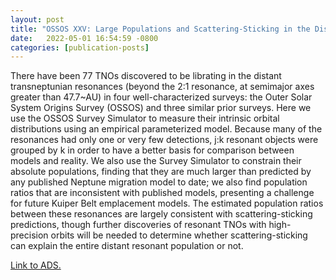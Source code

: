 ```yaml
---
layout: post
title: "OSSOS XXV: Large Populations and Scattering-Sticking in the Distant Transneptunian Resonances"
date:   2022-05-01 16:54:59 -0800
categories: [publication-posts] 
---
```

There have been 77 TNOs discovered to be librating in the distant transneptunian resonances (beyond the 2:1 resonance, at semimajor axes greater than 47.7~AU) in four well-characterized surveys: the Outer Solar System Origins Survey (OSSOS) and three similar prior surveys. Here we use the OSSOS Survey Simulator to measure their intrinsic orbital distributions using an empirical parameterized model. Because many of the resonances had only one or very few detections, j:k resonant objects were grouped by k in order to have a better basis for comparison between models and reality. We also use the Survey Simulator to constrain their absolute populations, finding that they are much larger than predicted by any published Neptune migration model to date; we also find population ratios that are inconsistent with published models, presenting a challenge for future Kuiper Belt emplacement models. The estimated population ratios between these resonances are largely consistent with scattering-sticking predictions, though further discoveries of resonant TNOs with high-precision orbits will be needed to determine whether scattering-sticking can explain the entire distant resonant population or not.

<a href="https://ui.adsabs.harvard.edu/abs/2022PSJ.....3..113C/abstract">Link to ADS.</a>
